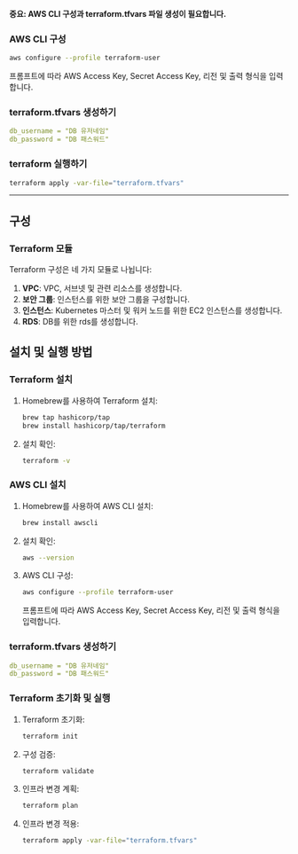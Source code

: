 **중요: AWS CLI 구성과 terraform.tfvars 파일 생성이 필요합니다.**

### AWS CLI 구성
```sh
aws configure --profile terraform-user
```
   프롬프트에 따라 AWS Access Key, Secret Access Key, 리전 및 출력 형식을 입력합니다.

### terraform.tfvars 생성하기
```yaml
db_username = "DB 유저네임"
db_password = "DB 패스워드"
   ```

### terraform 실행하기
```sh
terraform apply -var-file="terraform.tfvars"
```

---
## 구성

### Terraform 모듈
Terraform 구성은 네 가지 모듈로 나뉩니다:
1. **VPC**: VPC, 서브넷 및 관련 리소스를 생성합니다.
2. **보안 그룹**: 인스턴스를 위한 보안 그룹을 구성합니다.
3. **인스턴스**: Kubernetes 마스터 및 워커 노드를 위한 EC2 인스턴스를 생성합니다.
4. **RDS**: DB를 위한 rds를 생성합니다.


## 설치 및 실행 방법
### Terraform 설치
1. Homebrew를 사용하여 Terraform 설치:
    ```sh
    brew tap hashicorp/tap
    brew install hashicorp/tap/terraform
    ```

2. 설치 확인:
    ```sh
    terraform -v
    ```

### AWS CLI 설치
1. Homebrew를 사용하여 AWS CLI 설치:
    ```sh
    brew install awscli
    ```

2. 설치 확인:
    ```sh
    aws --version
    ```

3. AWS CLI 구성:
    ```sh
    aws configure --profile terraform-user
    ```
   프롬프트에 따라 AWS Access Key, Secret Access Key, 리전 및 출력 형식을 입력합니다.


### terraform.tfvars 생성하기
```yaml
db_username = "DB 유저네임"
db_password = "DB 패스워드"
```

### Terraform 초기화 및 실행
1. Terraform 초기화:
    ```sh
    terraform init
    ```

2. 구성 검증:
    ```sh
    terraform validate
    ```

3. 인프라 변경 계획:
    ```sh
    terraform plan
    ```

4. 인프라 변경 적용:
    ```sh
    terraform apply -var-file="terraform.tfvars"
    ```